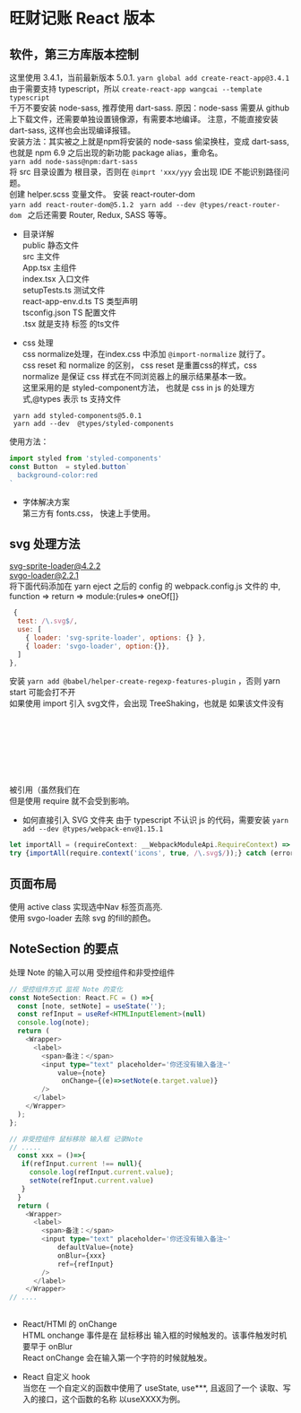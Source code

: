 # 旺财记账 React 版本
## 软件，第三方库版本控制
这里使用 3.4.1，当前最新版本 5.0.1.  `yarn global add create-react-app@3.4.1`   
由于需要支持 typescript，所以  `create-react-app wangcai --template typescript`  
千万不要安装 node-sass, 推荐使用 dart-sass. 原因：node-sass 需要从 github上下载文件，还需要单独设置镜像源，有需要本地编译。
注意，不能直接安装 dart-sass, 这样也会出现编译报错。  
安装方法：其实被之上就是npm将安装的 node-sass 偷梁换柱，变成 dart-sass, 也就是 npm 6.9 之后出现的新功能 package alias，重命名。    
`yarn add node-sass@npm:dart-sass`  
将 src 目录设置为 根目录，否则在 `@imprt 'xxx/yyy` 会出现 IDE 不能识别路径问题。  
创建 helper.scss 变量文件。
安装 react-router-dom  
`yarn add react-router-dom@5.1.2 `
`yarn add --dev @types/react-router-dom `
之后还需要 Router, Redux, SASS 等等。

- 目录详解  
public 静态文件  
src 主文件  
App.tsx 主组件  
index.tsx 入口文件  
setupTests.ts 测试文件  
react-app-env.d.ts TS 类型声明  
tsconfig.json TS 配置文件  
.tsx 就是支持 标签 的ts文件

- css 处理  
css normalize处理，在index.css 中添加 `@import-normalize` 就行了。  
css reset 和 normalize 的区别， css reset 是重置css的样式，css normalize 是保证 css 样式在不同浏览器上的展示结果基本一致。  
这里采用的是 styled-component方法， 也就是 css in js 的处理方式,@types 表示 ts 支持文件  
```shell script
 yarn add styled-components@5.0.1
 yarn add --dev  @types/styled-components       
``` 
使用方法：
```ts
import styled from 'styled-components'
const Button  = styled.button`
  background-color:red
`
```
- 字体解决方案  
第三方有 fonts.css， 快速上手使用。 

## svg 处理方法
svg-sprite-loader@4.2.2   
svgo-loader@2.2.1  
将下面代码添加在 yarn eject 之后的 config 的 webpack.config.js 文件的 中, function => return => module:{rules=> oneOf[]}
```js
 {
  test: /\.svg$/,
  use: [
    { loader: 'svg-sprite-loader', options: {} },
    { loader: 'svgo-loader', option:{}},
  ]
},
```
安装 `yarn add @babel/helper-create-regexp-features-plugin` ，否则 yarn start 可能会打不开  
如果使用 import 引入 svg文件，会出现 TreeShaking，也就是 如果该文件没有被引用（虽然我们在 <svg> 标签中引用了），那么就不会被编译，也就相当于没用。  
但是使用 require 就不会受到影响。  

- 如何直接引入 SVG 文件夹
由于 typescript 不认识 js 的代码，需要安装 `yarn add --dev @types/webpack-env@1.15.1`  
```js
let importAll = (requireContext: __WebpackModuleApi.RequireContext) => requireContext.keys().forEach(requireContext);
try {importAll(require.context('icons', true, /\.svg$/));} catch (error) {console.log(error);}
```

## 页面布局
使用 active class 实现选中Nav 标签页高亮.  
使用 svgo-loader 去除 svg 的fill的颜色。 

## NoteSection 的要点
处理 Note 的输入可以用 受控组件和非受控组件
```ts
// 受控组件方式 监视 Note 的变化
const NoteSection: React.FC = () =>{
  const [note, setNote] = useState('');
  const refInput = useRef<HTMLInputElement>(null)
  console.log(note);
  return (
    <Wrapper>
      <label>
        <span>备注：</span>
        <input type="text" placeholder='你还没有输入备注~'
            value={note}
             onChange={(e)=>setNote(e.target.value)}
        />
      </label>
    </Wrapper>
  );
};

// 非受控组件 鼠标移除 输入框 记录Note
// .....
  const xxx = ()=>{
   if(refInput.current !== null){
     console.log(refInput.current.value);
     setNote(refInput.current.value)
   }
  }
  return (
    <Wrapper>
      <label>
        <span>备注：</span>
        <input type="text" placeholder='你还没有输入备注~'
            defaultValue={note}
            onBlur={xxx}
            ref={refInput}
        />
      </label>
    </Wrapper>
// ....
           
```
- React/HTMl 的 onChange  
HTML onchange 事件是在 鼠标移出 输入框的时候触发的。该事件触发时机要早于 onBlur  
React onChange 会在输入第一个字符的时候就触发。  

- React 自定义 hook  
当您在 一个自定义的函数中使用了 useState, use***, 且返回了一个 读取、写入的接口，这个函数的名称 以useXXXX为例。